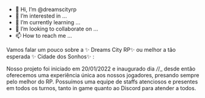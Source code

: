 - 👋 Hi, I’m @dreamscityrp
- 👀 I’m interested in ...
- 🌱 I’m currently learning ...
- 💞️ I’m looking to collaborate on ...
- 📫 How to reach me ...



Vamos falar um pouco sobre a ✨ Dreams City RP✨  ou melhor a tão esperada ✨ Cidade dos Sonhos✨ :

Nosso projeto foi iniciado em 20/01/2022 e inaugurado dia _/_/_ desde então oferecemos uma experiência única aos nossos jogadores, presando sempre pelo melhor do RP. Possuímos uma equipe de staffs atenciosos e presentes em todos os turnos, tanto in game quanto ao Discord para atender a todos. 
